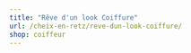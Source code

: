 ```yaml
---
title: "Rêve d'un look Coiffure"
url: /cheix-en-retz/reve-dun-look-coiffure/
shop: coiffeur
---
```

